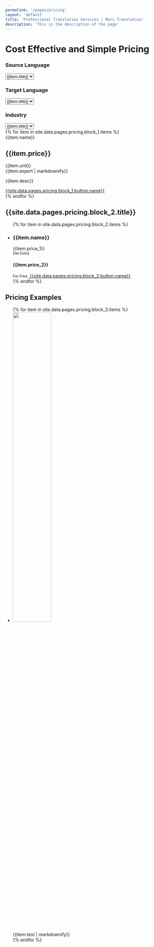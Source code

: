 ```yaml
---
permalink: '/pages/pricing'
layout: 'default'
title: 'Professional Translation Services | Mars Translation'
description: 'This is the description of the page'
---
```



<link rel="stylesheet" type="text/css" href="/assets/v3/css/pricing.css">
<link rel="stylesheet" type="text/css"
    href="/assets/v3/css/bootstrap-select.min.css">
<link href="/assets/v3/css/flags-sprite.css" type="text/css"
    rel="stylesheet" />



<!-- CONTENT START -->

<div class="pricing_banner full_width_banner" style="background-image: url({{ site.data.pages.pricing.block_1.background_image }});
box-shadow:inset 0 0 0 10000px {{ site.data.pages.pricing.block_1.color_overlay }}; 
background-position: center bottom; 
background-repeat: no-repeat; 
-moz-background-size: cover;
-o-background-size: cover; 
-webkit-background-size: cover; 
background-size: cover;
{% if site.data.pages.pricing.block_1.visible == true %}
display: block; 
{% else %}
display: none;
{% endif %}">
    <div class="container">
        <div class="text_row">
            <h1 class="heading text-center">Cost Effective and Simple Pricing</h1>
        </div>
        <div class="packages_holder clearfix">
            <div class="language_block clearfix">
                <div class="col-md-4 col-sm-4 col-xs-12 language_holder text-left">
                    <h3 class="heading">Source Language</h3>
                    <div class="supported-languages-dropdown">
                        <select id="sourceLanguageId" class="selectpicker" data-live-search="true" data-width="fit">
                            {% for item in site.data.pages.pricing.block_1.sources %}
                            <option
                                data-content='<img class="flags" src="{{item.icon}}">{{item.title}}'
                                value="18">
                               {{item.title}}
                            </option>
                            {% endfor %}
                        </select>
                    </div>
                </div>
                <div class="col-md-4 col-sm-4 col-xs-12 language_holder text-left">
                    <h3 class="heading">Target Language</h3>
                    <div class="supported-languages-dropdown">
                        <select id="targetLanguageId" class="selectpicker" data-live-search="true" data-width="fit"
                            onchange="calculatePrice();">
                            {% for item in site.data.pages.pricing.block_1.targets %}
                            <option
                                data-content='<img class="flags" src="{{item.icon}}">{{item.title}}'
                                value="18">
                               {{item.title}}
                            </option>
                            {% endfor %}
                        </select>
                    </div>
                </div>
                <div class="col-md-4 col-sm-4 col-xs-12 language_holder text-left">
                    <h3 class="heading">Industry</h3>
                    <div class="supported-languages-dropdown">
                        <select id="industryId" class="selectpicker" data-live-search="true" data-width="fit"
                            onchange="calculatePrice();">
                            {% for item in site.data.pages.pricing.block_1.industries %}
                            <option
                                data-content='<img class="flags" src="{{item.icon}}">{{item.title}}'
                                value="18">
                               {{item.title}}
                            </option>
                            {% endfor %}
                        </select>
                    </div>
                </div>
            </div>
            {% for item in site.data.pages.pricing.block_1.items %}
            <div class="col-md-3 col-sm-6 col-xs-12">
                <div class="feature_pricing_box text-center">
                    <div class="plan_name text-uppercase">{{item.name}}</div>
                    <h2 class="price" id="standardPrice">{{item.price}}</h2>
                    <span class="pr_word">{{item.unit}}</span>
                    <div class="expert">
                        <div class="center-block text-center">
                            <span>{{item.expert | markdownify}}</span>
                        </div>
                    </div>
                    <p class='desc font_14 font_opensans_light'>{{item.desc}}</p>
                    <a href="{{site.data.pages.pricing.block_1.button.link}}" onclick="orderNow('standard','EP')" class="btn btn-maroon2">{{site.data.pages.pricing.block_1.button.name}}</a>
                </div>
            </div>
            {% endfor %}
            <div class="clearfix"></div>
        </div>
    </div>
</div>

<!-- CONTENT START -->
<div class="content_web our_clients_page">
    <section class="section_white_bg bundle_pricing_block" style="background-image: url({{ site.data.pages.pricing.block_2.background_image }});
    box-shadow:inset 0 0 0 10000px {{ site.data.pages.pricing.block_2.color_overlay }}; 
    background-position: center bottom; 
    background-repeat: no-repeat; 
    -moz-background-size: cover;
    -o-background-size: cover; 
    -webkit-background-size: cover; 
    background-size: cover;
    {% if site.data.pages.pricing.block_2.visible == true %}
    display: block; 
    {% else %}
    display: none;
    {% endif %}">
        <div class="container">
            <div class="text_row">
                <h2 class="border_heading heading text-center">{{site.data.pages.pricing.block_2.title}}</h2>
            </div>
            <ul class="credit_bundles text-center">
                 {% for item in site.data.pages.pricing.block_2.items %}
                <li>
                    <div class='offer_rate'>
                        <h3 class="service_name">{{item.name}}</h3>
                        <div class="price">{{item.price_1}}</div>
                    </div>
                    <small class="small_text">Get Extra</small>
                    <h4 class="get_extra">{{item.price_2}}</h4>
                    <small class="small_text">For Free</small>
                    <a href="{{site.data.pages.pricing.block_2.button.link}}" class="you_choose text-uppercase">
                        <span class="triangle">&nbsp;</span>{{site.data.pages.pricing.block_2.button.name}}
                    </a>
                </li>
                {% endfor %}
            </ul>
        </div>
    </section>
    <section class="section_grey_bg service_pricing_block" style="background-image: url({{ site.data.pages.pricing.block_3.background_image }});
    box-shadow:inset 0 0 0 10000px {{ site.data.pages.pricing.block_3.color_overlay }}; 
    background-position: center bottom; 
    background-repeat: no-repeat; 
    -moz-background-size: cover;
    -o-background-size: cover; 
    -webkit-background-size: cover; 
    background-size: cover;
    {% if site.data.pages.pricing.block_3.visible == true %}
    display: block; 
    {% else %}
    display: none;
    {% endif %}">
        <div class="container">
            <div class="text_row">
                <h2 class="border_heading heading text-center">Pricing Examples</h2>
            </div>
            <ul class="service_pricing_ul">
                {% for item in site.data.pages.pricing.block_3.items %}
                <li class="text-center">
                    <div class="servimgce_imgcon app">
                        <img src="{{item.icon}}" style="width: 50%">
                    </div>
                    <div>{{item.text | markdownify}}</div>
                </li>
                {% endfor %}
            </ul>
        </div>
    </section>
</div>
<!-- CONTENT END -->




<script src='/assets/v3/js/bootstrap-select.min.js'></script>